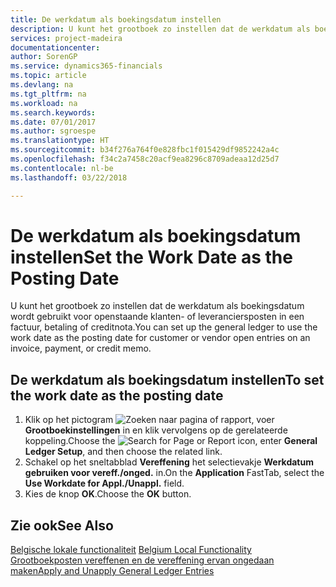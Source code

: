 ```yaml
---
title: De werkdatum als boekingsdatum instellen
description: U kunt het grootboek zo instellen dat de werkdatum als boekingsdatum wordt gebruikt voor openstaande klanten- of leveranciersposten in een factuur, betaling of creditnota.
services: project-madeira
documentationcenter: 
author: SorenGP
ms.service: dynamics365-financials
ms.topic: article
ms.devlang: na
ms.tgt_pltfrm: na
ms.workload: na
ms.search.keywords: 
ms.date: 07/01/2017
ms.author: sgroespe
ms.translationtype: HT
ms.sourcegitcommit: b34f276a764f0e828fbc1f015429df9852242a4c
ms.openlocfilehash: f34c2a7458c20acf9ea8296c8709adeaa12d25d7
ms.contentlocale: nl-be
ms.lasthandoff: 03/22/2018

---
```

# <a name="set-the-work-date-as-the-posting-date"></a><span data-ttu-id="04553-103">De werkdatum als boekingsdatum instellen</span><span class="sxs-lookup"><span data-stu-id="04553-103">Set the Work Date as the Posting Date</span></span>
<span data-ttu-id="04553-104">U kunt het grootboek zo instellen dat de werkdatum als boekingsdatum wordt gebruikt voor openstaande klanten- of leveranciersposten in een factuur, betaling of creditnota.</span><span class="sxs-lookup"><span data-stu-id="04553-104">You can set up the general ledger to use the work date as the posting date for customer or vendor open entries on an invoice, payment, or credit memo.</span></span>  

## <a name="to-set-the-work-date-as-the-posting-date"></a><span data-ttu-id="04553-105">De werkdatum als boekingsdatum instellen</span><span class="sxs-lookup"><span data-stu-id="04553-105">To set the work date as the posting date</span></span>  

1.  <span data-ttu-id="04553-106">Klik op het pictogram ![Zoeken naar pagina of rapport](../../media/ui-search/search_small.png "pictogram Zoeken naar pagina of rapport"), voer **Grootboekinstellingen** in en klik vervolgens op de gerelateerde koppeling.</span><span class="sxs-lookup"><span data-stu-id="04553-106">Choose the ![Search for Page or Report](../../media/ui-search/search_small.png "Search for Page or Report icon") icon, enter **General Ledger Setup**, and then choose the related link.</span></span>  
2.  <span data-ttu-id="04553-107">Schakel op het sneltabblad **Vereffening** het selectievakje **Werkdatum gebruiken voor vereff./onged.** in.</span><span class="sxs-lookup"><span data-stu-id="04553-107">On the **Application** FastTab, select the **Use Workdate for Appl./Unappl.** field.</span></span>  
3.  <span data-ttu-id="04553-108">Kies de knop **OK**.</span><span class="sxs-lookup"><span data-stu-id="04553-108">Choose the **OK** button.</span></span>  

## <a name="see-also"></a><span data-ttu-id="04553-109">Zie ook</span><span class="sxs-lookup"><span data-stu-id="04553-109">See Also</span></span>  
 <span data-ttu-id="04553-110">[Belgische lokale functionaliteit](belgium-local-functionality.md) </span><span class="sxs-lookup"><span data-stu-id="04553-110">[Belgium Local Functionality](belgium-local-functionality.md) </span></span>  
 [<span data-ttu-id="04553-111">Grootboekposten vereffenen en de vereffening ervan ongedaan maken</span><span class="sxs-lookup"><span data-stu-id="04553-111">Apply and Unapply General Ledger Entries</span></span>](how-to-apply-and-unapply-general-ledger-entries.md)

